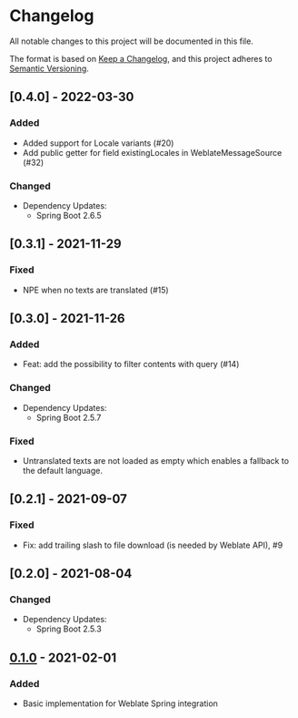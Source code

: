 # Changelog

All notable changes to this project will be documented in this file.

The format is based on [Keep a Changelog](https://keepachangelog.com/en/1.0.0/), and this project adheres
to [Semantic Versioning](https://semver.org/spec/v2.0.0.html).

## [0.4.0] - 2022-03-30

### Added

- Added support for Locale variants (#20)
- Add public getter for field existingLocales in WeblateMessageSource (#32)

### Changed

- Dependency Updates:
  - Spring Boot 2.6.5

## [0.3.1] - 2021-11-29 

### Fixed

- NPE when no texts are translated (#15)

## [0.3.0] - 2021-11-26

### Added

- Feat: add the possibility to filter contents with query (#14)

### Changed

- Dependency Updates:
  - Spring Boot 2.5.7

### Fixed

- Untranslated texts are not loaded as empty which enables a fallback to the default language.

## [0.2.1] - 2021-09-07

### Fixed

- Fix: add trailing slash to file download (is needed by Weblate API), #9

## [0.2.0] - 2021-08-04

### Changed

- Dependency Updates:
  - Spring Boot 2.5.3

## [0.1.0] - 2021-02-01

### Added

- Basic implementation for Weblate Spring integration

[0.1.0]: https://github.com/porscheinformatik/weblate-spring/releases/tag/v0.1.0
